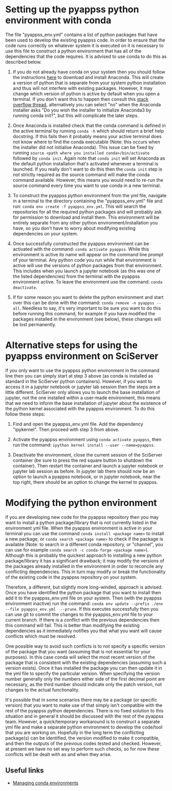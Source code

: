 # Setting up the pyappss python environment with conda

The file "pyappss_env.yml" contains a list of python packages that have been used to develop the existing pyappss code. In order to ensure that the code runs correctly on whatever system it is executed on it is necessary to use this file to construct a python environment that has all of the dependencies that the code requires. It is advised to use conda to do this as described below.

1. If you do not already have conda on your system then you should follow the instructions [here](https://www.anaconda.com/products/individual) to download and install Anaconda. This will create a version of python that is separate from your system python installation and thus will not interfere with existing packages. However, it may change which version of python is active by default when you open a terminal. If you don't want this to happen then consult this [stack overflow thread](https://stackoverflow.com/questions/54429210/how-do-i-prevent-conda-from-activating-the-base-environment-by-default), alternatively you can select "no" when the Anaconda installer asks "Do you wish the installer to initialize Anaconda3 by running conda init?", but this will complicate the later steps.

2. Once Anaconda is installed check that the conda command is defined in the active terminal by running `conda -h` which should return a brief help docstring. If this fails then it probably means your active terminal does not know where to find the conda executable (Note: this occurs when the installer did not initialise Anaconda). This issue can be fixed by running `source <path where you installed conda>/bin/activate` followed by `conda init`. Again note that `conda init` will set Anaconda as the default python installation that's activated whenever a terminal is launched. If you really don't want to do this then the `conda init` step is not strictly required as the source command will make the conda command available. However, this means you would need to re-run the source command every time you want to use conda in a new terminal.

3. To construct the pyappss python environment from the yml file, navigate in a terminal to the directory containing the "pyappss_env.yml" file and run: `conda env create -f pyappss_env.yml`. This will search the repositories for all the required python packages and will probably ask for permission to download and install them. This environment will be entirely separate from any other python environment/installation you have, so you don't have to worry about modifying existing dependencies on your system.

4. Once successfully constructed the pyappss environment can be activated with the command: `conda activate pyappss`. While this environment is active its name will appear on the command line prompt of your terminal. Any python code you run while that environment is active will use the versions of python packages from that environment. This includes when you launch a jupyter notebook (as this was one of the listed dependencies) from the terminal with the pyappss environment active. To leave the environment use the command: `conda deactivate`.

5. If for some reason you want to delete the python environment and start over this can be done with the command: `conda remove -n pyappss --all`. Needless to say, it's very important to be sure you want to do this before running this command, for example if you have modified the packages installed in the environment (see below), these changes will be lost permanently.


# Alternative steps for using the pyappss environment on SciServer

If you only want to use the pyappss python environment in the command line then you can simply start at step 3 above (as conda is installed as standard in the SciServer python containers). However, if you want to access it in a jupyter notebook or jupyter lab session then the steps are a little different. SciServer only allows you to launch the base installation of jupyter, not the one installed within a user-made environment, this means that we need to inform the base installation of jupyter about the existence of the python kernel associated with the pyappss environment. To do this follow these steps:

1. Find and open the pyappss_env.yml file. Add the dependency "ipykernel". Then proceed with step 3 from above.

2. Activate the pyappss environment using `conda activate pyappss`, then run the command: `ipython kernel install --user --name=pyappss`.

3. Deactivate the environment, close the current session of the SciServer container (be sure to press the red square button to shutdown the container). Then restart the container and launch a jupyter notebook or jupyter lab session as before. In jupyter lab there should now be an option to launch a pyappss notebook, or in jupyter notebook, near the top right, there should be an option to change the kernel to pyappss.


# Modifying the python environment

If you are developing new code for the pyappss repository then you may want to install a python package/library that is not currently listed in the environment yml file. When the pyappss environment is active in your terminal you can use the command `conda install <package name>` to install a new package, or `conda search <package name>` to check if the package is available (Note: to search in a different conda repository, or "channel", you can use for example `conda search -c conda-forge <package name>`). Although this is probably the quickest approach to installing a new python package/library it has a significant drawback; it may modify the versions of the packages already installed in the environment in order to reconcile any conflicting dependencies. This in turn may modify or break the functionality of the existing code in the pyappss repository on your system.

Therefore, a different, but slightly more long-winded, approach is advised. Once you have identified the python package that you want to install then add it to the pyappss_env.yml file on your system. Then (with the pyappss environment inactive) run the command: `conda env update --prefix ./env --file pyappss_env.yml  --prune`. If this executes successfully then you can use git to commit the changes to the pyappss_env.yml file to your current branch. If there is a conflict with the previous dependencies then this command will fail. This is better than modifying the existing dependencies as it immediately notifies you that what you want will cause conflicts which must be resolved.

One possible way to avoid such conflicts is to not specify a specific version of the package that you want (assuming that is not essential for your purposes). In this case conda will select the most recent version of the package that is consistent with the existing dependencies (assuming such a version exists). Once it has installed the package you can then update it in the yml file to specify the particular version. When specifying the version number generally only the numbers either side of the first decimal point are necessary, as the third number should indicate only the patch version, not changes to the actual functionality.

It's possible that in some scenarios there may be a package (or specific version) that you want to make use of that simply isn't compatible with the rest of the pyappss python dependencies. There is no fixed solution to this situation and in general it should be discussed with the rest of the pyappss team. However, a quick/temporary workaround is to construct a separate yml file and make a separate python environment to develop the code/tool that you are working on. Hopefully in the long term the conflicting package(s) can be identified, the version modified to make it compatible, and then the outputs of the previous codes tested and checked. However, at present we have no set way to perform such checks, so for now these conflicts will be dealt with as and when they arise.


## Useful links

- [Managing conda environments](https://docs.conda.io/projects/conda/en/latest/user-guide/tasks/manage-environments.html#updating-an-environment)
